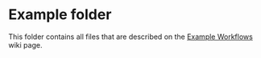 # Example folder
This folder contains all files that are described on the [Example Workflows](https://github.com/dietvin/neet/wiki/03-Example-Workflows) wiki page.